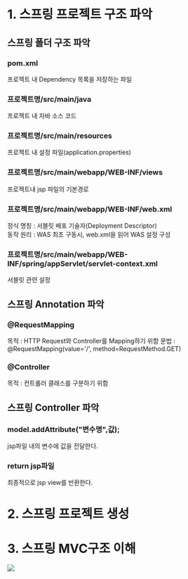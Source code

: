 # 1. 스프링 프로젝트 구조 파악

## 스프링 폴더 구조 파악
### pom.xml
프로젝트 내 Dependency 목록을 저장하는 파일

### 프로젝트명/src/main/java 
프로젝트 내 자바 소스 코드

### 프로젝트명/src/main/resources
프로젝트 내 설정 파일(application.properties)

### 프로젝트명/src/main/webapp/WEB-INF/views
프로젝트내 jsp 파일의 기본경로

### 프로젝트명/src/main/webapp/WEB-INF/web.xml
정식 명칭 : 서블릿 배포 기술자(Deployment Descriptor)  
동작 원리 : WAS 최초 구동시, web.xml을 읽어 WAS 설정 구성

### 프로젝트명/src/main/webapp/WEB-INF/spring/appServlet/servlet-context.xml
서블릿 관련 설정

## 스프링 Annotation 파악
### @RequestMapping 
목적 : HTTP Request와 Controller를 Mapping하기 위함
문법 :  
    @RequestMapping(value='/', method=RequestMethod.GET)

### @Controller 
목적 : 컨트롤러 클래스를 구분하기 위함

## 스프링 Controller 파악
###  model.addAttribute("변수명",값);
jsp파일 내의 변수에 값을 전달한다.

### return jsp파일
최종적으로 jsp view를 반환한다.

# 2. 스프링 프로젝트 생성

# 3. 스프링 MVC구조 이해
![](mvc.png)